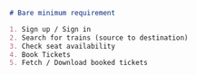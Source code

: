 ```markdown:TicketBookingSystem/req.md
# Bare minimum requirement

1. Sign up / Sign in
2. Search for trains (source to destination)
3. Check seat availability
4. Book Tickets
5. Fetch / Download booked tickets
